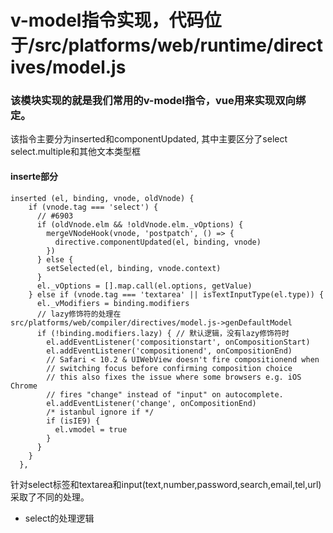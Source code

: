 # v-model指令实现，代码位于/src/platforms/web/runtime/directives/model.js

### 该模块实现的就是我们常用的v-model指令，vue用来实现双向绑定。

该指令主要分为inserted和componentUpdated, 其中主要区分了select select.multiple和其他文本类型框

#### inserte部分
```
inserted (el, binding, vnode, oldVnode) {
    if (vnode.tag === 'select') {
      // #6903
      if (oldVnode.elm && !oldVnode.elm._vOptions) {
        mergeVNodeHook(vnode, 'postpatch', () => {
          directive.componentUpdated(el, binding, vnode)
        })
      } else {
        setSelected(el, binding, vnode.context)
      }
      el._vOptions = [].map.call(el.options, getValue)
    } else if (vnode.tag === 'textarea' || isTextInputType(el.type)) {
      el._vModifiers = binding.modifiers
      // lazy修饰符的处理在src/platforms/web/compiler/directives/model.js->genDefaultModel
      if (!binding.modifiers.lazy) { // 默认逻辑，没有lazy修饰符时
        el.addEventListener('compositionstart', onCompositionStart)
        el.addEventListener('compositionend', onCompositionEnd)
        // Safari < 10.2 & UIWebView doesn't fire compositionend when
        // switching focus before confirming composition choice
        // this also fixes the issue where some browsers e.g. iOS Chrome
        // fires "change" instead of "input" on autocomplete.
        el.addEventListener('change', onCompositionEnd)
        /* istanbul ignore if */
        if (isIE9) {
          el.vmodel = true
        }
      }
    }
  },
```
针对select标签和textarea和input(text,number,password,search,email,tel,url)采取了不同的处理。

* select的处理逻辑

